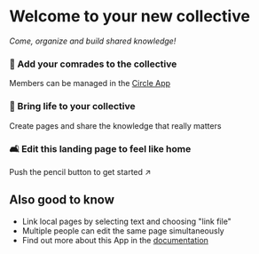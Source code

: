 # Welcome to your new collective

*Come, organize and build shared knowledge!*


### 🐾 Add your comrades to the collective

Members can be managed in the [Circle App](/index.php/apps/circles/)

### 🌱 Bring life to your collective

Create pages and share the knowledge that really matters

### 🛋️ Edit this landing page to feel like home

Push the pencil button to get started ↗️


## Also good to know

* Link local pages by selecting text and choosing "link file"
* Multiple people can edit the same page simultaneously
* Find out more about this App in the [documentation](https://gitlab.com/collectivecloud/collectives)
